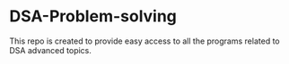 # DSA-Problem-solving
This repo is created to provide  easy access to all the programs related to DSA advanced topics.
